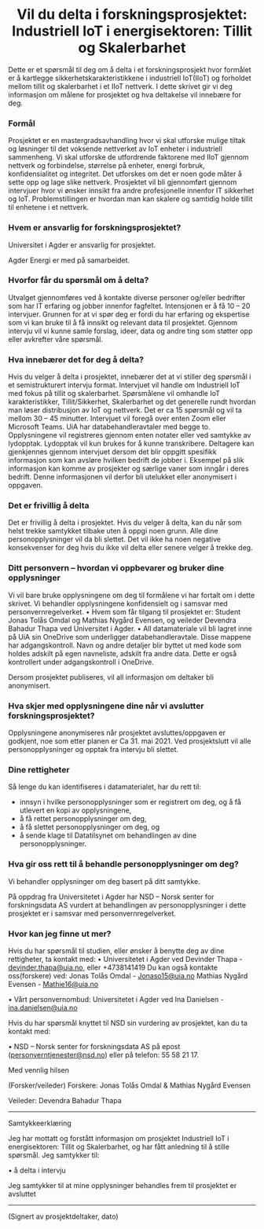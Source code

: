 
# <div align="center"> Vil du delta i forskningsprosjektet: <br> Industriell IoT i energisektoren: Tillit og Skalerbarhet </div>

Dette er et spørsmål til deg om å delta i et forskningsprosjekt hvor formålet er å kartlegge sikkerhetskarakteristikkene i industriell IoT(IIoT) og forholdet mellom tillit og skalerbarhet i et IIoT nettverk. I dette skrivet gir vi deg informasjon om målene for prosjektet og hva deltakelse vil innebære for deg.

### **Formål**

Prosjektet er en mastergradsavhandling hvor vi skal utforske mulige tiltak og løsninger til det voksende nettverket av IoT enheter i industriell sammenheng. Vi skal utforske de utfordrende faktorene med IIoT gjennom nettverk og forbindelse, størrelse på enheter, energi forbruk, konfidensialitet og integritet. Det utforskes om det er noen gode måter å sette opp og lage slike nettverk. Prosjektet vil bli gjennomført gjennom intervjuer hvor vi ønsker innsikt fra andre profesjonelle innenfor IT sikkerhet og IoT.
Problemstillingen er hvordan man kan skalere og samtidig holde tillit til enhetene i et nettverk.
 
### **Hvem er ansvarlig for forskningsprosjektet?**

Universitet i Agder er ansvarlig for prosjektet.

Agder Energi er med på samarbeidet.

### **Hvorfor får du spørsmål om å delta?**
Utvalget gjennomføres ved å kontakte diverse personer og/eller bedrifter som har IT erfaring og jobber innenfor fagfeltet. Intensjonen er å få 10 – 20 intervjuer. Grunnen for at vi spør deg er fordi du har erfaring og ekspertise som vi kan bruke til å få innsikt og relevant data til prosjektet. Gjennom intervju vil vi kunne samle forslag, ideer, data og andre ting som støtter opp eller avkrefter våre spørsmål.

### **Hva innebærer det for deg å delta?**
Hvis du velger å delta i prosjektet, innebærer det at vi stiller deg spørsmål i et semistrukturert intervju format. Intervjuet vil handle om Industriell IoT med fokus på tillit og skalerbarhet. Spørsmålene vil omhandle IoT karakteristikker, Tillit/Sikkerhet, Skalerbarhet og det generelle rundt hvordan man løser distribusjon av IoT og nettverk.  Det er ca 15 spørsmål og vil ta mellom 30 – 45 minutter. Intervjuet vil foregå over enten Zoom eller Microsoft Teams. UiA har databehandleravtaler med begge to. Opplysningene vil registreres gjennom enten notater eller ved samtykke av lydopptak. Lydopptak vil kun brukes for å kunne transkribere. 
Deltagere kan gjenkjennes gjennom intervjuet dersom det blir oppgitt spesifikk informasjon som kan avsløre hvilken bedrift de jobber i. Eksempel på slik informasjon kan komme av prosjekter og særlige vaner som inngår i deres bedrift.  Denne informasjonen vil derfor bli utelukket eller anonymisert i oppgaven.

### **Det er frivillig å delta**
Det er frivillig å delta i prosjektet. Hvis du velger å delta, kan du når som helst trekke samtykket tilbake uten å oppgi noen grunn. Alle dine personopplysninger vil da bli slettet. Det vil ikke ha noen negative konsekvenser for deg hvis du ikke vil delta eller senere velger å trekke deg. 

### **Ditt personvern – hvordan vi oppbevarer og bruker dine opplysninger** 
Vi vil bare bruke opplysningene om deg til formålene vi har fortalt om i dette skrivet. Vi behandler opplysningene konfidensielt og i samsvar med personvernregelverket.
•	Hvem som får tilgang til prosjektet er: Student Jonas Tolås Omdal og Mathias Nygård Evensen, og veileder Devendra Bahadur Thapa ved Universitet i Agder.
•	All datamateriale vil bli lagret inne på UiA sin OneDrive som underligger databehandleravtale. Disse mappene har adgangskontroll. Navn og andre detaljer blir byttet ut med kode som holdes adskilt på egen navneliste, adskilt fra andre data. Dette er også kontrollert under adgangskontroll i OneDrive. 

Dersom prosjektet publiseres, vil all informasjon om deltaker bli anonymisert.

### **Hva skjer med opplysningene dine når vi avslutter forskningsprosjektet?**
Opplysningene anonymiseres når prosjektet avsluttes/oppgaven er godkjent, noe som etter planen er
Ca 31. mai 2021. Ved prosjektslutt vil alle personopplysninger og opptak fra intervju bli slettet. 

### **Dine rettigheter**
Så lenge du kan identifiseres i datamaterialet, har du rett til:
-	innsyn i hvilke personopplysninger som er registrert om deg, og å få utlevert en kopi av opplysningene,
-	å få rettet personopplysninger om deg, 
-	å få slettet personopplysninger om deg, og
-	å sende klage til Datatilsynet om behandlingen av dine personopplysninger.

### **Hva gir oss rett til å behandle personopplysninger om deg?**
Vi behandler opplysninger om deg basert på ditt samtykke.

På oppdrag fra Universitetet i Agder har NSD – Norsk senter for forskningsdata AS vurdert at behandlingen av personopplysninger i dette prosjektet er i samsvar med personvernregelverket. 

### **Hvor kan jeg finne ut mer?**
Hvis du har spørsmål til studien, eller ønsker å benytte deg av dine rettigheter, ta kontakt med:
•	Universitetet i Agder ved Devinder Thapa - devinder.thapa@uia.no, eller +4738141419
Du kan også kontakte oss(forskere) ved: 
Jonas Tolås Omdal - Jonaso15@uia.no
Mathias Nygård Evensen - Mathie16@uia.no  

•	Vårt personvernombud: Universitetet i Agder ved Ina Danielsen - ina.danielsen@uia.no

Hvis du har spørsmål knyttet til NSD sin vurdering av prosjektet, kan du ta kontakt med:

•	NSD – Norsk senter for forskningsdata AS på epost (personverntjenester@nsd.no) eller på telefon: 55 58 21 17.

Med vennlig hilsen

(Forsker/veileder)
Forskere:
Jonas Tolås Omdal & Mathias Nygård Evensen

Veileder: 
Devendra Bahadur Thapa





-------------------------------------------------------------------------------------------------------------------------
 

Samtykkeerklæring 

Jeg har mottatt og forstått informasjon om prosjektet Industriell IoT i energisektoren: Tillit og Skalerbarhet, og har fått anledning til å stille spørsmål. Jeg samtykker til:

•	å delta i intervju 

Jeg samtykker til at mine opplysninger behandles frem til prosjektet er avsluttet


----------------------------------------------------------------------------------------------------------------
(Signert av prosjektdeltaker, dato)




